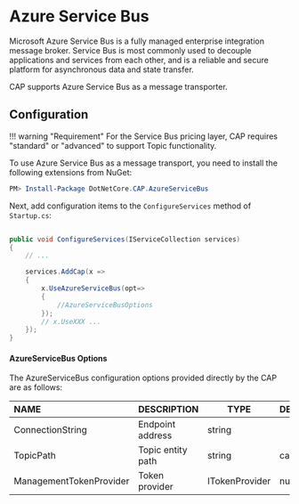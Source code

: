 # Azure Service Bus

Microsoft Azure Service Bus is a fully managed enterprise integration message broker. Service Bus is most commonly used to decouple applications and services from each other, and is a reliable and secure platform for asynchronous data and state transfer. 

CAP supports Azure Service Bus as a message transporter.

## Configuration

!!! warning "Requirement"
    For the Service Bus pricing layer, CAP requires "standard" or "advanced" to support Topic functionality.

To use Azure Service Bus as a message transport, you need to install the following extensions from NuGet:

```powershell
PM> Install-Package DotNetCore.CAP.AzureServiceBus
```
Next, add configuration items to the `ConfigureServices` method of `Startup.cs`:

```csharp

public void ConfigureServices(IServiceCollection services)
{
    // ...

    services.AddCap(x =>
    {
        x.UseAzureServiceBus(opt=>
        {
            //AzureServiceBusOptions
        });
        // x.UseXXX ...
    });
}

```

#### AzureServiceBus Options

The AzureServiceBus configuration options provided directly by the CAP are as follows:

NAME | DESCRIPTION | TYPE | DEFAULT
:---|:---|---|:---
ConnectionString | Endpoint address | string | 
TopicPath | Topic entity path | string | cap
ManagementTokenProvider | Token provider | ITokenProvider | null